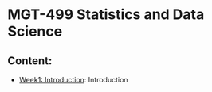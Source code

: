 # MGT-499 Statistics and Data Science

## Content:
- [Week1: Introduction](/01_Introduction): Introduction
